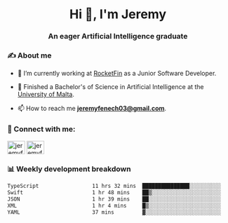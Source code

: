 <h1 align="center">Hi 👋, I'm Jeremy</h1>
<h3 align="center">An eager Artificial Intelligence graduate</h3>

<h3 align="left">✍ About me</h3>

- 🔭 I’m currently working at [RocketFin](https://rocketfin.co) as a Junior Software Developer.

- 🌱 Finished a Bachelor's of Science in Artificial Intelligence at the [University of Malta](https://www.linkedin.com/school/university-of-malta/).

- 📫 How to reach me **jeremyfenech03@gmail.com**.

<h3 align="left">🔗 Connect with me:</h3>
<p align="left">
<a href="https://linkedin.com/in/jeremyfenech" target="blank"><img align="center" src="https://raw.githubusercontent.com/rahuldkjain/github-profile-readme-generator/master/src/images/icons/Social/linked-in-alt.svg" alt="jeremyfenech" height="30" width="40" /></a>
<a href="https://www.leetcode.com/jeremyfen" target="blank"><img align="center" src="https://raw.githubusercontent.com/rahuldkjain/github-profile-readme-generator/master/src/images/icons/Social/leet-code.svg" alt="jeremyfen" height="30" width="40" /></a>
</p>


<h3 align="left">📊 Weekly development breakdown</h3>

<!--START_SECTION:waka-->

```txt
TypeScript                 11 hrs 32 mins  ███████████████░░░░░░░░░░   59.76 %
Swift                      1 hr 48 mins    ██▒░░░░░░░░░░░░░░░░░░░░░░   09.39 %
JSON                       1 hr 39 mins    ██░░░░░░░░░░░░░░░░░░░░░░░   08.58 %
XML                        1 hr 4 mins     █▒░░░░░░░░░░░░░░░░░░░░░░░   05.56 %
YAML                       37 mins         ▓░░░░░░░░░░░░░░░░░░░░░░░░   03.25 %
```

<!--END_SECTION:waka-->
